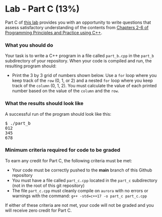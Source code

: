 # Lab - Part C (13%)

Part C of [this lab](../README.md) provides you with an opportunity to write questions that assess satisfactory understanding of the contents from [Chapters 2-6 of Programming Principles and Practice using C++][textbook].

### What you should do

Your task is to write a C++ program in a file called `part_b.cpp` in the `part_b` subdirectory of your  repository. When your code is compiled and run, the resulting program should:
* Print the 3 by 3 grid of numbers shown below. Use a `for` loop where you keep track of the `row` (0, 1, or 2) and a nested `for` loop where you keep track of the `column` (0, 1, 2). You must calculate the value of each printed number based on the value of the `column` and the `row`.


### What the results should look like

A successful run of the program should look like this:
<pre>$ ./part_b
012
345
678
</pre>

### Minimum criteria required for code to be graded

To earn any credit for Part C, the following criteria must be met:
* Your code must be correctly pushed to the **main** branch of this Github repository
* You must have a file called `part_c.cpp` located in the `part_c` subdirectory (not in the root of this git repository)
* The file `part_c.cpp` must cleanly compile on `aurora` with no errors or warnings with the command: `g++ -std=c++17 -o part_c part_c.cpp`


If either of these criteria are not met, your code will not be graded and you will receive zero credit for Part C.




[textbook]: https://learning.oreilly.com/library/view/programming-principles-and/9780133796759/ch06.xhtml#ch06

